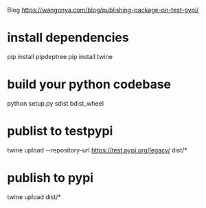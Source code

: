 Blog
https://wangonya.com/blog/publishing-package-on-test-pypi/

# install dependencies
pip install pipdeptree
pip install twine 

# build your python codebase
python setup.py sdist bdist_wheel

# publist to testpypi
twine upload --repository-url https://test.pypi.org/legacy/ dist/*
# publish to pypi
twine upload dist/*